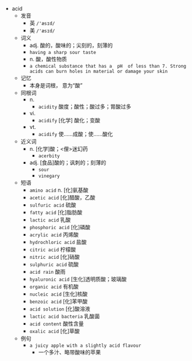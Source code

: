 - acid
  - 发音
    - 英 `/'æsɪd/`
    - 美 `/'æsɪd/`
  - 词义
    - adj. 酸的，酸味的；尖刻的，刻薄的
    - `having a sharp sour taste`
    - n. 酸，酸性物质
    - `a chemical substance that has a  pH  of less than 7. Strong acids can burn holes in material or damage your skin`
  - 记忆
    - 本身是词根， 意为“酸”
  - 同根词
    - n.
      - `acidity` 酸度；酸性；酸过多；胃酸过多
    - vi.
      - `acidify` [化学] 酸化；变酸
    - vt.
      - `acidify` 使……成酸；使……酸化
  - 近义词
    - n. [化学]酸；<俚>迷幻药
      - `acerbity`
    - adj. [食品]酸的；讽刺的；刻薄的
      - `sour`
      - `vinegary`
  - 短语
    - `amino acid` n. [化]氨基酸 
    - `acetic acid` [化]醋酸，乙酸 
    - `sulfuric acid` 硫酸 
    - `fatty acid` [化]脂肪酸 
    - `lactic acid` 乳酸 
    - `phosphoric acid` [化]磷酸 
    - `acrylic acid` 丙烯酸 
    - `hydrochloric acid` 盐酸 
    - `citric acid` 柠檬酸 
    - `nitric acid` [化]硝酸 
    - `sulphuric acid` 硫酸 
    - `acid rain` 酸雨 
    - `hyaluronic acid` [生化]透明质酸；玻璃酸 
    - `organic acid` 有机酸 
    - `nucleic acid` [生化]核酸 
    - `benzoic acid` [化]苯甲酸 
    - `acid solution` [化]酸溶液 
    - `lactic acid bacteria` 乳酸菌 
    - `acid content` 酸性含量 
    - `oxalic acid` [化]草酸 
  - 例句
    - `a juicy apple with a slightly acid flavour`
      - 一个多汁、略带酸味的苹果

